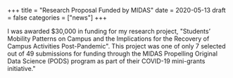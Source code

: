 +++
title = "Research Proposal Funded by MIDAS"
date = 2020-05-13
draft = false
categories = ["news"]
+++

I was awarded $30,000 in funding for my research project, "Students’ Mobility Patterns on Campus and the Implications for the Recovery of Campus Activities Post-Pandemic". This project was one of only 7 selected out of 49 submissions for funding through the MIDAS Propelling Original Data Science (PODS) program as part of their COVID-19 mini-grants initiative."
